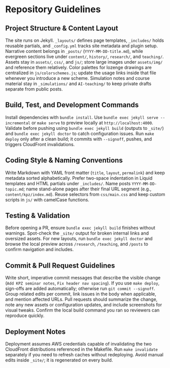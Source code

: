# Repository Guidelines

## Project Structure & Content Layout
The site runs on Jekyll. `_layouts/` defines page templates, `_includes/` holds reusable partials, and `_config.yml` tracks site metadata and plugin setup. Narrative content belongs in `_posts/` (`YYYY-MM-DD-title.md`), while evergreen sections live under `content/`, `history/`, `research/`, and `teaching/`. Assets stay in `assets/`, `css/`, and `js/`; store large images under `assets/img/` and reference them relatively. Color palettes for lozenge drawings are centralized in `js/colorschemes.js`; update the usage links inside that file whenever you introduce a new scheme. Simulation notes and course material stay in `_simulations/` and `AI-teaching/` to keep private drafts separate from public posts.

## Build, Test, and Development Commands
Install dependencies with `bundle install`. Use `bundle exec jekyll serve --incremental` or `make serve` to preview locally at `http://localhost:4000`. Validate before pushing using `bundle exec jekyll build` (outputs to `_site/`) and `bundle exec jekyll doctor` to catch configuration issues. Run `make deploy` only after a clean build; it commits with `--signoff`, pushes, and triggers CloudFront invalidations.

## Coding Style & Naming Conventions
Write Markdown with YAML front matter (`title`, `layout`, `permalink`) and keep metadata sorted alphabetically. Prefer two-space indentation in Liquid templates and HTML partials under `_includes/`. Name posts `YYYY-MM-DD-topic.md`; name stand-alone pages after their final URL segment (e.g., `content/kpz/index.md`). Reuse selectors from `css/main.css` and keep custom scripts in `js/` with camelCase functions.

## Testing & Validation
Before opening a PR, ensure `bundle exec jekyll build` finishes without warnings. Spot-check the `_site/` output for broken internal links and oversized assets. For new layouts, run `bundle exec jekyll doctor` and browse the local preview across `/research`, `/teaching`, and `/posts` to confirm navigation and includes.

## Commit & Pull Request Guidelines
Write short, imperative commit messages that describe the visible change (`Add KPZ seminar notes`, `Fix header nav spacing`). If you use `make deploy`, sign-offs are added automatically; otherwise run `git commit --signoff`. Group related edits per commit, link issues in the body when applicable, and mention affected URLs. Pull requests should summarize the change, note any new assets or configuration updates, and include screenshots for visual tweaks. Confirm the local build command you ran so reviewers can reproduce quickly.

## Deployment Notes
Deployment assumes AWS credentials capable of invalidating the two CloudFront distributions referenced in the Makefile. Run `make invalidate` separately if you need to refresh caches without redeploying. Avoid manual edits inside `_site/`; it is regenerated on every build.
